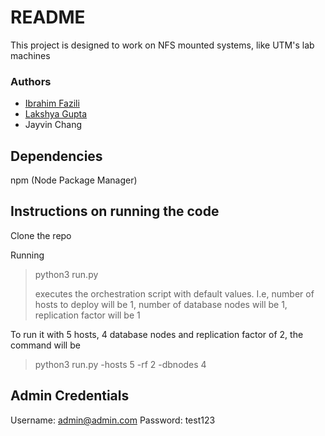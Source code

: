 # README

This project is designed to work on NFS mounted systems, like UTM's lab machines

### Authors
 - [Ibrahim Fazili](https://github.com/IbrahimFazili)
 - [Lakshya Gupta](https://github.com/Lakshya2610)
 - Jayvin Chang

## **Dependencies**

npm (Node Package Manager)

## **Instructions on running the code**

Clone the repo

Running

> python3 run.py
>
> executes the orchestration script with default values. I.e, number of hosts to deploy will be 1, number of database nodes will be 1, replication factor will be 1

To run it with 5 hosts, 4 database nodes and replication factor of 2, the command will be

> python3 run.py -hosts 5 -rf 2 -dbnodes 4

## **Admin Credentials**

Username: admin@admin.com
Password: test123
